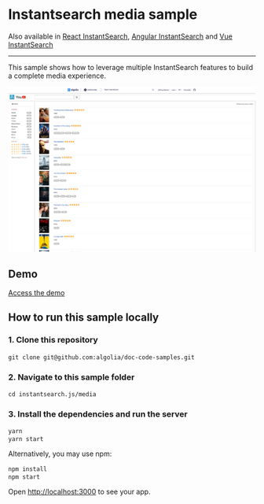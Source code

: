 # Instantsearch media sample

Also available in [React InstantSearch](../../react-instantsearch/media/), [Angular InstantSearch](../../angular-instantsearch/media/) and [Vue InstantSearch](../../vue-instantsearch/media/)

---

This sample shows how to leverage multiple InstantSearch features to build a complete media experience.

<p align="center"><img src="capture.png?raw=true" alt="A capture of the Algolia InstantSearch media demo" /></p>

## Demo

[Access the demo](https://codesandbox.io/s/github/algolia/doc-code-samples/tree/master/instantsearch.js/media)

## How to run this sample locally

### 1. Clone this repository

```
git clone git@github.com:algolia/doc-code-samples.git
```

### 2. Navigate to this sample folder

```
cd instantsearch.js/media
```

### 3. Install the dependencies and run the server

```
yarn
yarn start
```

Alternatively, you may use npm:

```
npm install
npm start
```

Open <http://localhost:3000> to see your app.
